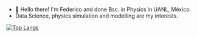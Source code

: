 - 👋 Hello there! I'm Federico and done Bsc. in Physics in UANL, México.
- Data Science, physics simulation and modelling are my interests.

[![Top Langs](https://github-readme-stats.vercel.app/api/top-langs/?username=anuraghazra)](https://github.com/FedeSS99/github-readme-stats)
<!---
FedeSS99/FedeSS99 is a ✨ special ✨ repository because its `README.md` (this file) appears on your GitHub profile.
You can click the Preview link to take a look at your changes.
--->
